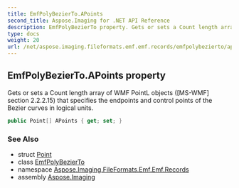 ```yaml
---
title: EmfPolyBezierTo.APoints
second_title: Aspose.Imaging for .NET API Reference
description: EmfPolyBezierTo property. Gets or sets a Count length array of WMF PointL objects MSWMF section 2.2.2.15 that specifies the endpoints and control points of the Bezier curves in logical units
type: docs
weight: 20
url: /net/aspose.imaging.fileformats.emf.emf.records/emfpolybezierto/apoints/
---
```

## EmfPolyBezierTo.APoints property

Gets or sets a Count length array of WMF PointL objects ([MS-WMF] section 2.2.2.15) that specifies the endpoints and control points of the Bezier curves in logical units.

```csharp
public Point[] APoints { get; set; }
```

### See Also

* struct [Point](../../../aspose.imaging/point/)
* class [EmfPolyBezierTo](../)
* namespace [Aspose.Imaging.FileFormats.Emf.Emf.Records](../../emfpolybezierto/)
* assembly [Aspose.Imaging](../../../)


